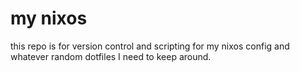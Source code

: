 # my nixos

this repo is for version control and scripting for my nixos config and whatever
random dotfiles I need to keep around.